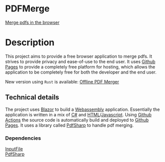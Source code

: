 # PDFMerge
[Merge pdfs in the browser](https://hhmagnus.github.io/PDFMerge/)

# Description
This project aims to provide a free browser application to merge pdfs. It strives to provide privacy and ease-of-use to the end user. It uses [Github Pages](https://pages.github.com/) to provide a completely free platform for hosting, which allows the application to be completely free for both the developer and the end user.

New version using `Rust` is available: [Offline PDF Merger](https://github.com/HHMagnus/OfflinePdfMerger)
## Technical details
The project uses [Blazor](https://dotnet.microsoft.com/apps/aspnet/web-apps/blazor) to build a [Webassembly](https://webassembly.org/) application. Essentially the application is written in a mix of [C#](https://docs.microsoft.com/en-us/dotnet/csharp/) and [HTML](https://developer.mozilla.org/en-US/docs/Web/HTML)/[Javascript](https://developer.mozilla.org/en-US/docs/Web/JavaScript). Using [Github Actions](https://github.com/features/actions) the source code is automatically build and deployed to [Github Pages](https://pages.github.com/). It uses a library called [PdfSharp](http://www.pdfsharp.net/) to handle pdf merging.
### Dependencies
[InputFile](https://blog.stevensanderson.com/2019/09/13/blazor-inputfile/)  
[PdfSharp](http://www.pdfsharp.net/)
